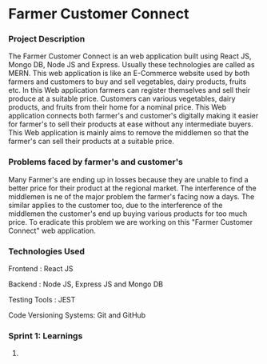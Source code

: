 # Farmer Customer Connect

### Project Description
The Farmer Customer Connect is an web application built using React JS, Mongo DB, Node JS and Express. Usually these technologies are called as MERN. This web application is like an E-Commerce website used by both farmers and customers to buy and sell vegetables, dairy products, fruits etc. In this Web application farmers can register themselves and sell their produce at a suitable price. Customers can various vegetables, dairy products, and fruits from their home for a nominal price. This Web application connects both farmer's and customer's digitally making it easier for farmer's to sell their products at ease without any intermediate buyers. This Web application is mainly aims to remove the middlemen so that the farmer's can sell their products at a suitable price.

### Problems faced by farmer's and customer's
Many Farmer's are ending up in losses because they are unable to find a better price for their product at the regional market. The interference of the middlemen is ne of the major problem the farmer's facing now a days. The similar applies to the customer too, due to the interference of the middlemen the customer's end up buying various products for too much price. To eradicate this problem we are working on this "Farmer Customer Connect" web application.

### Technologies Used
Frontend : React JS

Backend : Node JS, Express JS and Mongo DB

Testing Tools : JEST

Code Versioning Systems: Git and GitHub

### Sprint 1: Learnings
1. 
